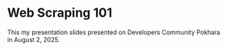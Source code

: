 # Web Scraping 101

This my presentation slides presented on Developers Community Pokhara in August 2, 2025.